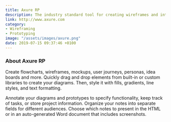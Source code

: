 ```yaml
---
title: Axure RP
description: The industry standard tool for creating wireframes and interactive prototypes.
link: http://www.axure.com
category:
- Wireframing
- Prototyping
image: "/assets/images/axure.png"
date: 2019-07-15 09:37:46 +0100
---
```


### About Axure RP

Create flowcharts, wireframes, mockups, user journeys, personas, idea boards and more. Quickly drag and drop elements from built-in or custom libraries to create your diagrams. Then, style it with fills, gradients, line styles, and text formatting.

Annotate your diagrams and prototypes to specify functionality, keep track of tasks, or store project information. Organize your notes into separate fields for different audiences. Choose which notes to present in the HTML or in an auto-generated Word document that includes screenshots.